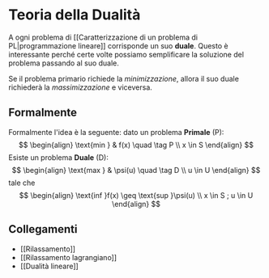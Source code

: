 # Teoria della Dualità

A ogni problema di [[Caratterizzazione di un problema di PL|programmazione lineare]] corrisponde un suo **duale**. Questo è interessante perché certe volte possiamo semplificare la soluzione del problema passando al suo duale.

Se il problema primario richiede la *minimizzazione*, allora il suo duale richiederà la *massimizzazione* e viceversa.

## Formalmente

Formalmente l'idea è la seguente: dato un problema **Primale** (P):
$$
\begin{align}
\text{min } & f(x) \quad \tag P \\
x \in S
\end{align}
$$
Esiste un problema **Duale** (D):
$$
\begin{align}
\text{max } & \psi(u) \quad \tag D \\
u \in U
\end{align}
$$
tale che 
$$
\begin{align}
\text{inf }f(x)  \geq \text{sup }\psi(u) \\
x \in S ; u \in U
\end{align}
$$

## Collegamenti
- [[Rilassamento]]
- [[Rilassamento lagrangiano]]
- [[Dualità lineare]]
